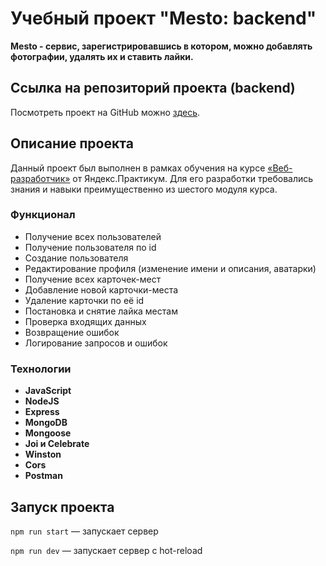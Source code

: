 # Учебный проект "Mesto: backend"

**Mesto - сервис, зарегистрировавшись в котором, можно добавлять фотографии, удалять их и ставить лайки.**

## Ссылка на репозиторий проекта (backend)

Посмотреть проект на GitHub можно [здесь](https://github.com/MarinaNasonkina/express-mesto-gha).

## Описание проекта

Данный проект был выполнен в рамках обучения на курсе [«Веб-разработчик»](https://practicum.yandex.ru/web/) от Яндекс.Практикум. Для его разработки требовались знания и навыки преимущественно из шестого модуля курса.

### Функционал

* Получение всех пользователей
* Получение пользователя по id
* Создание пользователя
* Редактирование профиля (изменение имени и описания, аватарки)
* Получение всех карточек-мест
* Добавление новой карточки-места
* Удаление карточки по её id
* Постановка и снятие лайка местам
* Проверка входящих данных
* Возвращение ошибок
* Логирование запросов и ошибок

### Технологии

* **JavaScript**
* **NodeJS**
* **Express**
* **MongoDB**
* **Mongoose**
* **Joi и Celebrate**
* **Winston**
* **Cors**
* **Postman**

## Запуск проекта

`npm run start` — запускает сервер

`npm run dev` — запускает сервер с hot-reload
